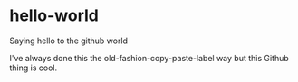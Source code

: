 # hello-world
Saying hello to the github world

I've always done this the old-fashion-copy-paste-label way but this Github thing is cool.
